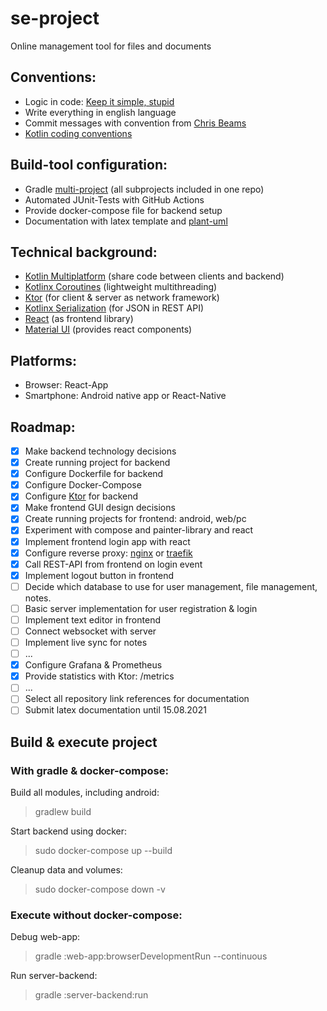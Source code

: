 # se-project

Online management tool for files and documents

## Conventions:

* Logic in code: [Keep it simple, stupid](https://en.wikipedia.org/wiki/KISS_principle)
* Write everything in english language
* Commit messages with convention from [Chris Beams](https://chris.beams.io/posts/git-commit/)
* [Kotlin coding conventions](https://kotlinlang.org/docs/coding-conventions.html)

## Build-tool configuration:

* Gradle [multi-project](https://docs.gradle.org/current/userguide/intro_multi_project_builds.html) (all subprojects
  included in one repo)
* Automated JUnit-Tests with GitHub Actions
* Provide docker-compose file for backend setup
* Documentation with latex template and [plant-uml](https://plantuml.com/)

## Technical background:

* [Kotlin Multiplatform](https://kotlinlang.org/docs/multiplatform.html) (share code between clients and backend)
* [Kotlinx Coroutines](https://github.com/Kotlin/kotlinx.coroutines) (lightweight multithreading)
* [Ktor](https://ktor.io/) (for client & server as network framework)
* [Kotlinx Serialization](https://github.com/Kotlin/kotlinx.serialization) (for JSON in REST API)
* [React](https://kotlinlang.org/docs/js-get-started.html) (as frontend library)
* [Material UI](https://material-ui.com/) (provides react components)

## Platforms:

* Browser: React-App
* Smartphone: Android native app or React-Native

## Roadmap:

* [x] Make backend technology decisions
* [x] Create running project for backend
* [x] Configure Dockerfile for backend
* [x] Configure Docker-Compose
* [x] Configure [Ktor](https://ktor.io/) for backend
* [x] Make frontend GUI design decisions
* [x] Create running projects for frontend: android, web/pc
* [x] Experiment with compose and painter-library and react
* [x] Implement frontend login app with react
* [x] Configure reverse proxy: [nginx](https://www.nginx.com/) or [traefik](https://traefik.io/)
* [x] Call REST-API from frontend on login event
* [x] Implement logout button in frontend
* [ ] Decide which database to use for user management, file management, notes.
* [ ] Basic server implementation for user registration & login
* [ ] Implement text editor in frontend
* [ ] Connect websocket with server
* [ ] Implement live sync for notes
* [ ] ...
* [x] Configure Grafana & Prometheus
* [x] Provide statistics with Ktor: /metrics
* [ ] ...
* [ ] Select all repository link references for documentation
* [ ] Submit latex documentation until 15.08.2021

## Build & execute project

### With gradle & docker-compose:

Build all modules, including android:
> gradlew build

Start backend using docker:
> sudo docker-compose up --build

Cleanup data and volumes:
> sudo docker-compose down -v

### Execute without docker-compose:

Debug web-app:
> gradle :web-app:browserDevelopmentRun --continuous

Run server-backend:
> gradle :server-backend:run
